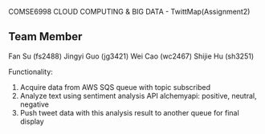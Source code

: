 COMSE6998 CLOUD COMPUTING & BIG DATA - TwittMap(Assignment2)

Team Member
-----------
Fan Su		 	(fs2488)
Jingyi	Guo		(jg3421)
Wei Cao         (wc2467)
Shijie Hu       (sh3251)

Functionality:
1. Acquire data from AWS SQS queue with topic subscribed
2. Analyze text using sentiment analysis API alchemyapi: positive, neutral, negative
3. Push tweet data with this analysis result to another queue for final display
